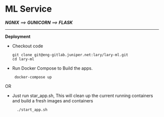 # ML Service


***NGNIX** ==> **GUNICORN** ==> **FLASK***


-----------------------

**Deployment**

* Checkout code

   ```
   git clone git@eng-gitlab.juniper.net:lary/lary-ml.git
   cd lary-ml

   ```

* Run Docker Compose to Build the apps.

  ```
   docker-compose up
  ```

OR

* Just run star_app.sh, This will clean up the current running containers and build a fresh images and containers

  ```
    ./start_app.sh
  ```

